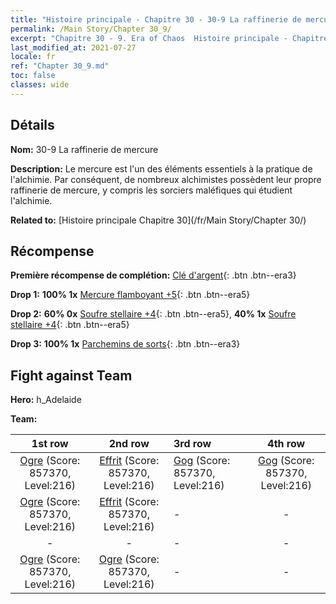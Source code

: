 ```yaml
---
title: "Histoire principale - Chapitre 30 - 30-9 La raffinerie de mercure"
permalink: /Main Story/Chapter 30_9/
excerpt: "Chapitre 30 - 9. Era of Chaos  Histoire principale - Chapitre 30_9. 30-9 La raffinerie de mercure"
last_modified_at: 2021-07-27
locale: fr
ref: "Chapter 30_9.md"
toc: false
classes: wide
---
```


## Détails

 **Nom:** 30-9 La raffinerie de mercure

 **Description:** Le mercure est l'un des éléments essentiels à la pratique de l'alchimie. Par conséquent, de nombreux alchimistes possèdent leur propre raffinerie de mercure, y compris les sorciers maléfiques qui étudient l'alchimie.

 **Related to:** [Histoire principale Chapitre 30](/fr/Main Story/Chapter 30/)

## Récompense

 **Première récompense de complétion:** [Clé d'argent](/ItemsFR/con_693/){: .btn .btn--era3}

 **Drop 1:** **100% 1x** [Mercure flamboyant +5](/ItemsFR/mat_98/){: .btn .btn--era5}

 **Drop 2:** **60% 0x** [Soufre stellaire +4](/ItemsFR/mat_92/){: .btn .btn--era5}, **40% 1x** [Soufre stellaire +4](/ItemsFR/mat_92/){: .btn .btn--era5}

 **Drop 3:** **100% 1x** [Parchemins de sorts](/ItemsFR/con_694/){: .btn .btn--era3}


## Fight against Team
 **Hero:** h_Adelaide

 **Team:**


  | 1st row | 2nd row | 3rd row | 4th row |
  |:----:|:----:|:----|:----:|
  | [Ogre](/fr/units/Ogre/) (Score: 857370, Level:216)  | [Effrit](/fr/units/Efreeti/) (Score: 857370, Level:216)  | [Gog](/fr/units/Gog/) (Score: 857370, Level:216)  | [Gog](/fr/units/Gog/) (Score: 857370, Level:216)  |
  | [Ogre](/fr/units/Ogre/) (Score: 857370, Level:216)  | [Effrit](/fr/units/Efreeti/) (Score: 857370, Level:216)  | - | - |
  | - | - | - | - |
  | [Ogre](/fr/units/Ogre/) (Score: 857370, Level:216)  | [Ogre](/fr/units/Ogre/) (Score: 857370, Level:216)  | - | - |


